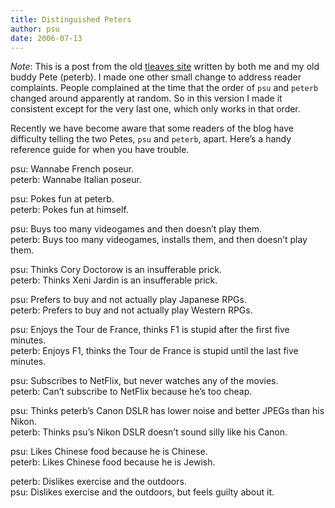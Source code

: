 ```yaml
---
title: Distinguished Peters
author: psu
date: 2006-07-13
---
```


*Note*: This is a post from the old [tleaves
site](https://tleaves.com/wordpress-archive/post0619/) written by both me and my old buddy
Pete (peterb). I made one other small change to address reader complaints. People
complained at the time that the order of `psu` and `peterb` changed around apparently at
random. So in this version I made it consistent except for the very last one, which only
works in that order.

Recently we have become aware that some readers of the blog have difficulty telling the
two Petes, `psu` and `peterb`, apart. Here’s a handy reference guide for when you have
trouble. 

psu: Wannabe French poseur. <br>
peterb: Wannabe Italian poseur. 

psu: Pokes fun at peterb. <br>
peterb: Pokes fun at himself.

psu: Buys too many videogames and then doesn’t play them. <br/>
peterb: Buys too many videogames, installs them, and then doesn’t play them.

psu: Thinks Cory Doctorow is an insufferable prick. <br>
peterb: Thinks Xeni Jardin is an insufferable prick.

psu: Prefers to buy and not actually play Japanese RPGs. <br>
peterb: Prefers to buy and not actually play Western RPGs.

psu: Enjoys the Tour de France, thinks F1 is stupid after the first five minutes. <br>
peterb: Enjoys F1, thinks the Tour de France is stupid until the last five minutes.

psu: Subscribes to NetFlix, but never watches any of the movies. <br>
peterb: Can’t subscribe to NetFlix because he’s too cheap. 

psu: Thinks peterb’s Canon DSLR has lower noise and better JPEGs than his Nikon. <br>
peterb: Thinks psu’s Nikon DSLR doesn’t sound silly like his Canon.

psu: Likes Chinese food because he is Chinese. <br>
peterb: Likes Chinese food because he is Jewish. 

peterb: Dislikes exercise and the outdoors. <br>
psu: Dislikes exercise and the outdoors, but feels guilty about it.
